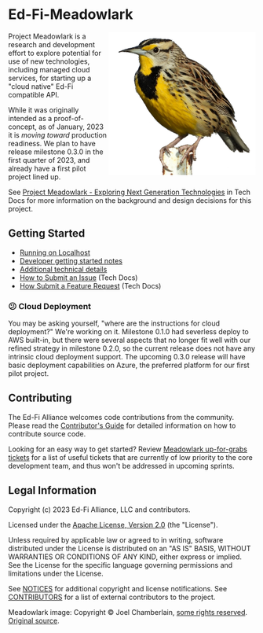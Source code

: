 # Ed-Fi-Meadowlark

<img alt="Meadowlark photo (c) Joel Chamberlain"
 src="images/cropped-meadowlark-cc-by-nc-4.0-naturenerd_joel.png" align="right"
 width="300">

Project Meadowlark is a research and development effort to explore potential for
use of new technologies, including managed cloud services, for starting up a
"cloud native" Ed-Fi compatible API.

While it was originally intended as a proof-of-concept, as of January, 2023 it
is _moving toward_ production readiness. We plan to have release milestone 0.3.0
in the first quarter of 2023, and already have a first pilot project lined up.

See [Project Meadowlark - Exploring Next Generation
Technologies](https://techdocs.ed-fi.org/x/RwJqBw) in Tech Docs for more
information on the background and design decisions for this project.

## Getting Started

* [Running on Localhost](docs/LOCALHOST.md)
* [Developer getting started notes](docs/README.md)
* [Additional technical details](docs/TECHNICAL.md)
* [How to Submit an Issue](https://techdocs.ed-fi.org/x/Y8uIBg) (Tech Docs)
* [How Submit a Feature Request](https://techdocs.ed-fi.org/x/0YADAQ) (Tech
  Docs)

### 😕 Cloud Deployment

You may be asking yourself, "where are the instructions for cloud deployment?"
We're working on it. Milestone 0.1.0 had severless deploy to AWS built-in, but
there were several aspects that no longer fit well with our refined strategy  in
milestone 0.2.0, so the current release does not have any intrinsic cloud
deployment support. The upcoming 0.3.0 release will have basic deployment
capabilities on Azure, the preferred platform for our first pilot project.

## Contributing

The Ed-Fi Alliance welcomes code contributions from the community. Please read
the [Contributor's Guide](docs/CONTRIBUTING.md) for detailed information on how
to contribute source code.

Looking for an easy way to get started? Review [Meadowlark up-for-grabs
tickets](https://tracker.ed-fi.org/issues/?filter=15400) for a list of useful
tickets that are currently of low priority to the core development team, and
thus won't be addressed in upcoming sprints.

## Legal Information

Copyright (c) 2023 Ed-Fi Alliance, LLC and contributors.

Licensed under the [Apache License, Version 2.0](LICENSE) (the "License").

Unless required by applicable law or agreed to in writing, software distributed
under the License is distributed on an "AS IS" BASIS, WITHOUT WARRANTIES OR
CONDITIONS OF ANY KIND, either express or implied. See the License for the
specific language governing permissions and limitations under the License.

See [NOTICES](NOTICES.md) for additional copyright and license notifications.
See [CONTRIBUTORS](CONTRIBUTORS.md) for a list of external contributors to the
project.

Meadowlark image: Copyright &copy; Joel Chamberlain, [some rights
reserved](http://creativecommons.org/licenses/by-nc/4.0/).
[Original source](https://www.inaturalist.org/observations/38032376).
